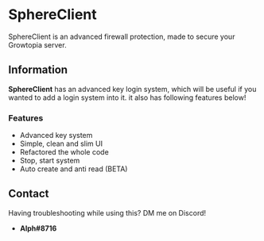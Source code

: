 # SphereClient
SphereClient is an advanced firewall protection, made to secure your Growtopia server.
## Information
**SphereClient** has an advanced key login system, which will be useful if you wanted to add a login system into it.
it also has following features below!
### Features
- Advanced key system
- Simple, clean and slim UI
- Refactored the whole code
- Stop, start system
- Auto create and anti read (BETA)
## Contact
Having troubleshooting while using this?
DM me on Discord!
- **Alph#8716**
